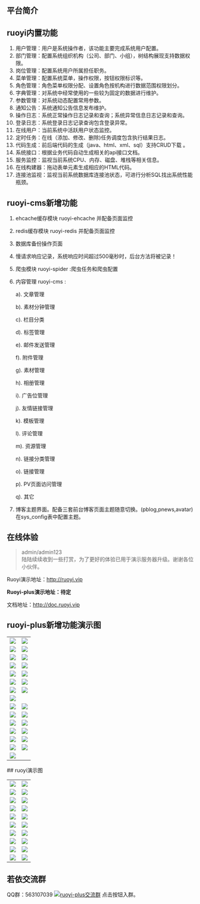 ## 平台简介
## ruoyi内置功能

1.  用户管理：用户是系统操作者，该功能主要完成系统用户配置。
2.  部门管理：配置系统组织机构（公司、部门、小组），树结构展现支持数据权限。
3.  岗位管理：配置系统用户所属担任职务。
4.  菜单管理：配置系统菜单，操作权限，按钮权限标识等。
5.  角色管理：角色菜单权限分配、设置角色按机构进行数据范围权限划分。
6.  字典管理：对系统中经常使用的一些较为固定的数据进行维护。
7.  参数管理：对系统动态配置常用参数。
8.  通知公告：系统通知公告信息发布维护。
9.  操作日志：系统正常操作日志记录和查询；系统异常信息日志记录和查询。
10. 登录日志：系统登录日志记录查询包含登录异常。
11. 在线用户：当前系统中活跃用户状态监控。
12. 定时任务：在线（添加、修改、删除)任务调度包含执行结果日志。
13. 代码生成：前后端代码的生成（java、html、xml、sql）支持CRUD下载 。
14. 系统接口：根据业务代码自动生成相关的api接口文档。
15. 服务监控：监视当前系统CPU、内存、磁盘、堆栈等相关信息。
16. 在线构建器：拖动表单元素生成相应的HTML代码。
17. 连接池监视：监视当前系统数据库连接池状态，可进行分析SQL找出系统性能瓶颈。

## ruoyi-cms新增功能
1. ehcache缓存模块 ruoyi-ehcache 并配备页面监控
2. redis缓存模块 ruoyi-redis 并配备页面监控
3. 数据库备份操作页面
4. 慢请求响应记录，系统响应时间超过500毫秒时，后台方法将被记录！
5. 爬虫模块 ruoyi-spider :爬虫任务和爬虫配置
6. 内容管理 ruoyi-cms :

    a). 文章管理
    
    b). 素材分钟管理
    
    c). 栏目分类
    
    d). 标签管理
    
    e). 邮件发送管理
    
    f). 附件管理
    
    g). 素材管理
    
    h). 相册管理
    
    i). 广告位管理
    
    j). 友情链接管理
    
    k). 模板管理
    
    l). 评论管理
    
    m). 资源管理
    
    n). 链接分类管理
    
    o). 链接管理
    
    p). PV页面访问管理
    
    q). 其它

7. 博客主题界面。配备三套前台博客页面主题随意切换。(pblog,pnews,avatar)在sys_config表中配置主题。

## 在线体验
> admin/admin123  
> 陆陆续续收到一些打赏，为了更好的体验已用于演示服务器升级。谢谢各位小伙伴。

Ruoyi演示地址：http://ruoyi.vip  

**Ruoyi-plus演示地址：待定**

文档地址：http://doc.ruoyi.vip
## ruoyi-plus新增功能演示图
<table>
    <tr>
        <td><img src="https://images.gitee.com/uploads/images/2019/1204/090811_47d8563a_528854.png "/></td>
        <td><img src="https://images.gitee.com/uploads/images/2019/1204/090954_1cf23ae8_528854.png "/></td>
    </tr>
    <tr>
        <td><img src="https://images.gitee.com/uploads/images/2019/1204/091030_92471a5c_528854.png "/></td>
        <td><img src="https://images.gitee.com/uploads/images/2019/1204/091108_8d470b37_528854.png "/></td>
    </tr>
    <tr>
        <td><img src="https://images.gitee.com/uploads/images/2019/1204/091141_ac064647_528854.png "/></td>
        <td><img src="https://images.gitee.com/uploads/images/2019/1204/091415_f92464ed_528854.png "/></td>
    </tr>
    <tr>
        <td><img src="https://images.gitee.com/uploads/images/2019/1204/092642_d112390c_528854.png "/></td>
        <td><img src="https://images.gitee.com/uploads/images/2019/1204/092730_196ee826_528854.png "/></td>
    </tr>
    <tr>
        <td><img src="https://images.gitee.com/uploads/images/2019/1204/092815_8077e037_528854.png "/></td>
        <td><img src="https://images.gitee.com/uploads/images/2019/1204/092845_94536ad4_528854.png "/></td>
    </tr>
    <tr>
        <td><img src="https://images.gitee.com/uploads/images/2019/1204/092913_9546de2a_528854.png "/></td>
        <td><img src="https://images.gitee.com/uploads/images/2019/1204/092939_bc6be9ff_528854.png "/></td>
    </tr>
    <tr>
        <td><img src="https://images.gitee.com/uploads/images/2019/1204/093001_198199f7_528854.png "/></td>
        <td><img src="https://images.gitee.com/uploads/images/2019/1204/093028_b95622f8_528854.png "/></td>
    </tr>
    <tr>
        <td><img src="https://images.gitee.com/uploads/images/2019/1204/093057_9246cb3c_528854.png "/></td>
        <td></td>
    </tr>
    <tr>
        <td><img src="https://images.gitee.com/uploads/images/2019/1204/093213_b4d429a4_528854.png "/></td>
        <td><img src="https://images.gitee.com/uploads/images/2019/1204/093235_e0ed62c1_528854.png "/></td>
    </tr>
    <tr>
        <td><img src="https://images.gitee.com/uploads/images/2019/1204/093348_e8c7ed2c_528854.png "/></td>
        <td><img src="https://images.gitee.com/uploads/images/2019/1204/093408_086be17c_528854.png "/></td>
    </tr>
<tr>
        <td><img src="https://images.gitee.com/uploads/images/2019/1204/093800_5d6fbeac_528854.png "/></td>
        <td><img src="https://images.gitee.com/uploads/images/2019/1204/093823_a514c451_528854.png "/></td>
    </tr>
<tr>
        <td><img src="https://images.gitee.com/uploads/images/2019/1204/093846_075bb6da_528854.png "/></td>
        <td><img src="https://images.gitee.com/uploads/images/2019/1204/093905_e30594b8_528854.png "/></td>
    </tr>
<tr>
        <td><img src="https://images.gitee.com/uploads/images/2019/1204/093930_38d41d49_528854.png "/></td>
        <td><img src="https://images.gitee.com/uploads/images/2019/1204/093950_acd73179_528854.png "/></td>
    </tr>
    <tr>
        <td><img src="https://images.gitee.com/uploads/images/2019/1204/095538_dae0e203_528854.png "/></td>
        <td><img src="https://images.gitee.com/uploads/images/2019/1204/095605_6ca01ed5_528854.png "/></td>
    </tr>
    <tr>
        <td><img src="https://images.gitee.com/uploads/images/2019/1204/095636_bd90c4cd_528854.png "/></td>
        <td></td>
    </tr>
</table>
## ruoyi演示图

<table>
    <tr>
        <td><img src="https://images.gitee.com/uploads/images/2019/1204/090623_54d9bf66_528854.jpeg"/></td>
        <td><img src="https://images.gitee.com/uploads/images/2019/1204/090623_7ab01b74_528854.jpeg"/></td>
    </tr>
    <tr>
        <td><img src="https://images.gitee.com/uploads/images/2019/1204/090623_5edb60b9_528854.jpeg"/></td>
        <td><img src="https://images.gitee.com/uploads/images/2019/1204/090623_c5100096_528854.jpeg"/></td>
    </tr>
    <tr>
        <td><img src="https://images.gitee.com/uploads/images/2019/1204/090623_a9be8b64_528854.jpeg"/></td>
        <td><img src="https://images.gitee.com/uploads/images/2019/1204/090623_d6405543_528854.jpeg"/></td>
    </tr>
	<tr>
        <td><img src="https://images.gitee.com/uploads/images/2019/1204/090623_e5b14307_528854.jpeg"/></td>
        <td><img src="https://images.gitee.com/uploads/images/2019/1204/090623_57323758_528854.jpeg"/></td>
    </tr>	 
    <tr>
        <td><img src="https://images.gitee.com/uploads/images/2019/1204/090623_1165f493_528854.jpeg"/></td>
        <td><img src="https://images.gitee.com/uploads/images/2019/1204/090623_9909abae_528854.jpeg"/></td>
    </tr>
	<tr>
        <td><img src="https://images.gitee.com/uploads/images/2019/1204/090623_79420ac0_528854.jpeg"/></td>
        <td><img src="https://images.gitee.com/uploads/images/2019/1204/090623_77ca73e6_528854.jpeg"/></td>
    </tr>
	<tr>
        <td><img src="https://images.gitee.com/uploads/images/2019/1204/090623_59c33ec6_528854.jpeg"/></td>
        <td><img src="https://images.gitee.com/uploads/images/2019/1204/090623_7b46a78b_528854.jpeg"/></td>
    </tr>
	<tr>
        <td><img src="https://images.gitee.com/uploads/images/2019/1204/090623_3fc5a56f_528854.jpeg"/></td>
        <td><img src="https://images.gitee.com/uploads/images/2019/1204/090623_13c754da_528854.jpeg"/></td>
    </tr>
	<tr>
        <td><img src="https://images.gitee.com/uploads/images/2019/1204/090623_c3b78930_528854.jpeg"/></td>
        <td><img src="https://images.gitee.com/uploads/images/2019/1204/090623_00254551_528854.jpeg"/></td>
    </tr>
	<tr>
        <td><img src="https://images.gitee.com/uploads/images/2019/1204/090623_98e47528_528854.jpeg"/></td>
        <td><img src="https://images.gitee.com/uploads/images/2019/1204/090623_bddd8793_528854.jpeg"/></td>
    </tr>
</table>


## 若依交流群

QQ群：563107039 <a target="_blank" href="//shang.qq.com/wpa/qunwpa?idkey=e7f5ea33bd5276472e7d3509d17a8d54ec201ed3fd5532006b1a27fba045e1ce"><img border="0" src="//pub.idqqimg.com/wpa/images/group.png" alt="ruoyi-plus交流群" title="ruoyi-plus交流群"></a>  点击按钮入群。
